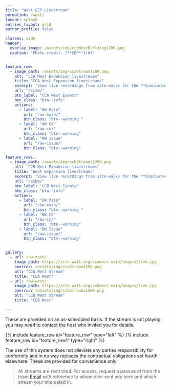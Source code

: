 ```yaml
---
title: "West CEP Livestream"
permalink: /west/
layout: splash
entries_layout: grid
author_profile: false

classes: wide
header:
  overlay_image: /assets/img/ccbWestBuilding1200.png
  caption: "Photo credit: [**CEP**](#)"


feature_row:
  - image_path: /assets/img/ccaStream1200.png
    alt: "CCA West Expansion livestreams"
    title: "CCA West Expansion livestreams"
    excerpt: 'View live recordings from site-walks for the **Concourse A** construction project.'
    url: "/ccaw/"
    btn_label: "CCA West Events"
    btn_class: "btn--info"
    actions:
      - label: "AW Main"
        url: "/aw-main/"
        btn_class: "btn--warning "
      - label: "AW CX"
        url: "/aw-cx/"
        btn_class: "btn--warning"
      - label: "AW Issue"
        url: "/aw-issue/"
        btn_class: "btn--warning"

feature_row1:
  - image_path: /assets/img/ccbStreams1200.png
    alt: "CCB West Expansion livestreams"
    title: "West Expansion livestreams"
    excerpt: 'View live recordings from site-walks for the **Concourse B** construction project. Check back for a listing of previously recorded site-walk observations.'
    url: "/ccbw/"
    btn_label: "CCB West Events"
    btn_class: "btn--info"
    actions:
      - label: "BW Main"
        url: "/bw-main/"
        btn_class: "btn--warning "
      - label: "BW CX"
        url: "/bw-cx/"
        btn_class: "btn--warning"
      - label: "BW Issue"
        url: "/aw-issue/"
        btn_class: "btn--warning"


gallery:
  - url: /aw-main/
    image_path: https://site-walk.org/ccawest-main/images/live.jpg
    onerror: /assets/img/ccaStream1200.png
    alt: "CCA West Stream"
    title: "CCA West"
  - url: /bw-west/
    image_path: https://site-walk.org/ccbwest-main/images/live.jpg
    onerror: /assets/img/ccbStreams1200.png 
    alt: "CCB West Stream"
    title: "CCB West"

---
```


These are provided on an as-scheduled basis. If the stream is not playing you may need to contact the host who invited you for details.

{% include feature_row id="feature_row" type="left" %}
{% include feature_row id="feature_row1" type="right" %}


The use of this system does not alleviate any parties responsibility for conformity and in no way replaces the contractual obligations set fourth elsewhere. These are provided for convenience only

> All streams are restricted. For access, request a password from the team [Email](mailto:james@site-walk.org) with reference to whom ever sent you here and which stream your interested in.



